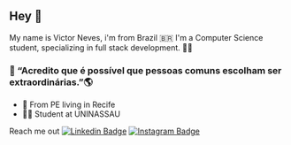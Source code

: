 ## Hey 🖖

My name is Victor Neves, i'm from Brazil 🇧🇷 I'm a Computer Science student, specializing in full stack development. 👨‍💻

### 🧐 “Acredito que é possível que pessoas comuns escolham ser extraordinárias.”🌎

- 📍 From PE living in Recife 
- 👨‍💻 Student at UNINASSAU 

Reach me out 
[![Linkedin Badge](https://img.shields.io/badge/-LinkedIn-blue?style=flat-square&logo=Linkedin&logoColor=white&link=https://www.linkedin.com/in/isadora-rodrigues-stangarlin-48402b141/)](https://www.linkedin.com/in/victor-neves-7b25341b9/)
[![Instagram Badge](https://img.shields.io/badge/-Instagram-violet?style=flat-square&logo=Instagram&logoColor=white&link=https://www.instagram.com/papodedev/)](https://www.instagram.com/victornevesdm/) 


